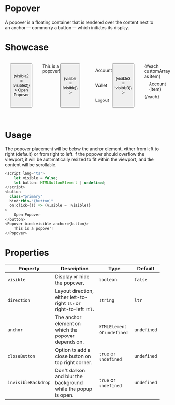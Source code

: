 <script lang="ts">
    import Popover from "$lib/components/Popover.svelte";
    import {IconMenu, IconUser, IconLogout, IconWallet, IconLightMode, IconDarkMode} from "$lib/icons";
    let visible = false;
    let button: HTMLButtonElement | undefined;
    let visible2 = false;
    let button2: HTMLButtonElement | undefined;
    let visible3 = false;
    let button3: HTMLButtonElement | undefined;

    const customArray = Array.from({length: 500}, (_, i) => i + 1);
</script>

# Popover

A popover is a floating container that is rendered over the content
next to an anchor — commonly a button — which initiates its display.
<br />

# Showcase

<div id="display">
    <button 
        class="primary"
        bind:this={button2} 
        on:click={() => (visible2 = !visible2)}
    >
        Open Popover
    </button>
    <Popover bind:visible={visible2} anchor={button2}>
        This is a popover!
    </Popover>
    <button
        data-tid="popover-menu-display"
        class="icon-only toggle"
        bind:this={button}
        on:click={() => (visible = !visible)}
    >  
        <IconMenu size={40}/>
    </button>
    <Popover bind:visible anchor={button} closeButton invisibleBackdrop direction="rtl">
        <div class="account">
            <span class="account_icon">
                <IconUser size={34} />
            </span>Account
        </div>
        <div class="account">
            <span class="account_icon">
                <IconWallet size={34}/>
            </span>Wallet
        </div>
        <div class="account">
            <span class="account_icon">
                <IconLogout size={34}/>
            </span>Logout
        </div>
    </Popover>
    <button
        data-tid="popover-menu-display-overflow"
        class="icon-only toggle"
        bind:this={button3}
        on:click={() => (visible3 = !visible3)}
    >  
        <IconMenu size={40}/>
    </button>
    <Popover bind:visible={visible3} anchor={button3} closeButton invisibleBackdrop direction="rtl">
        {#each customArray as item}
            <div class="account">
                <span class="account_icon">
                    <IconUser size={34} />
                </span>Account {item}
            </div>
        {/each}
    </Popover>
</div>

<style>
    #display {
        padding: 1rem;
        display: flex;
    }
    .account {
        height: 3rem;
        display: flex;
        align-items: center;
    }
    .account:hover {
        cursor: pointer;
    }
    .account_icon {
        margin-right: 1rem;
    }
    button {
        margin-right: 2rem;
    }
</style>
<br />

# Usage

The popover placement will be below the anchor element, either from left to right (default)
or from right to left.
If the popover should overflow the viewport, it will be automatically resized to fit within the viewport,
and the content will be scrollable.

```javascript
<script lang="ts">
    let visible = false;
    let button: HTMLButtonElement | undefined;
</script>
<button
  class="primary"
  bind:this="{button}"
  on:click={() => (visible = !visible)}
>
    Open Popover
</button>
<Popover bind:visible anchor={button}>
    This is a popover!
</Popover>
```

# Properties

| Property            | Description                                                          | Type                         | Default     |
| ------------------- | -------------------------------------------------------------------- | ---------------------------- | ----------- |
| `visible`           | Display or hide the popover.                                         | `boolean`                    | `false`     |
| `direction`         | Layout direction, either left-to-right `ltr` or right-to-left `rtl`. | `string`                     | `ltr`       |
| `anchor`            | The anchor element on which the popover depends on.                  | `HTMLElement` or `undefined` | `undefined` |
| `closeButton`       | Option to add a close button on top right corner.                    | `true` or `undefined`        | `undefined` |
| `invisibleBackdrop` | Don't darken and blur the background while the popup is open.        | `true` or `undefined`        | `undefined` |
